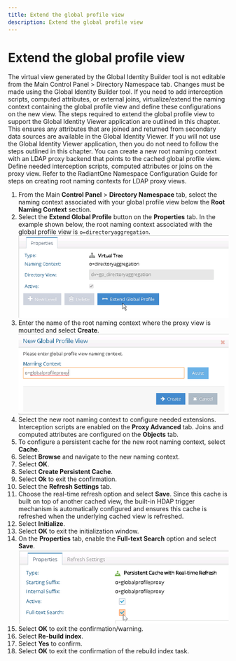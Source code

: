 ```yaml
---
title: Extend the global profile view
description: Extend the global profile view
---
```


# Extend the global profile view

The virtual view generated by the Global Identity Builder tool is not editable from the Main Control Panel > Directory Namespace tab. Changes must be made using the Global Identity Builder tool. If you need to add interception scripts, computed attributes, or external joins, virtualize/extend the naming context containing the global profile view and define these configurations on the new view. The steps required to extend the global profile view to support the Global Identity Viewer application are outlined in this chapter. This ensures any attributes that are joined and returned from secondary data sources are available in the Global Identity Viewer. If you will not use the Global Identity Viewer application, then you do not need to follow the steps outlined in this chapter. You can create a new root naming context with an LDAP proxy backend that points to the cached global profile view. Define needed interception scripts, computed attributes or joins on the proxy view. Refer to the RadiantOne Namespace Configuration Guide for steps on creating root naming contexts for LDAP proxy views.

1. From the Main **Control Panel** > **Directory Namespace** tab, select the naming context associated with your global profile view below the **Root Naming Context** section.
1. Select the **Extend Global Profile** button on the **Properties** tab. In the example shown below, the root naming context associated with the global profile view is `o=directoryaggregation`.
    ![Extend Global Profile](../Media/image149.png)
1. Enter the name of the root naming context where the proxy view is mounted and select **Create**.
    ![New Naming Context](../Media/image150.png)
1. Select the new root naming context to configure needed extensions. Interception scripts are enabled on the **Proxy Advanced** tab. Joins and computed attributes are configured on the **Objects** tab.
1. To configure a persistent cache for the new root naming context, select **Cache**.
1. Select **Browse** and navigate to the new naming context.
1. Select **OK**.
1. Select **Create Persistent Cache**.
1. Select **Ok** to exit the confirmation.
1. Select the **Refresh Settings** tab.
1. Choose the real-time refresh option and select **Save**. Since this cache is built on top of another cached view, the built-in HDAP trigger mechanism is automatically configured and ensures this cache is refreshed when the underlying cached view is refreshed.
1. Select **Initialize**.
1. Select **OK** to exit the initialization window.
1. On the **Properties** tab, enable the **Full-text Search** option and select **Save**.
    ![Full-text Search Option](../Media/image153.png)
1.  Select **OK** to exit the confirmation/warning.
1. Select **Re-build index**.
1. Select **Yes** to confirm.
1. Select **OK** to exit the confirmation of the rebuild index task.
